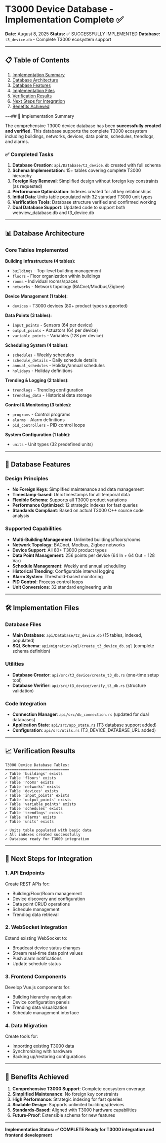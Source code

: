 # T3000 Device Database - Implementation Complete ✅

**Date:** August 8, 2025
**Status:** ✅ SUCCESSFULLY IMPLEMENTED
**Database:** `t3_device.db` - Complete T3000 ecosystem support

---

## 📋 Table of Contents

1. [Implementation Summary](#-implementation-summary)
2. [Database Architecture](#-database-architecture)
3. [Database Features](#-database-features)
4. [Implementation Files](#️-implementation-files)
5. [Verification Results](#-verification-results)
6. [Next Steps for Integration](#-next-steps-for-integration)
7. [Benefits Achieved](#-benefits-achieved)

---## 🎉 Implementation Summary

The comprehensive T3000 device database has been **successfully created and verified**. This database supports the complete T3000 ecosystem including buildings, networks, devices, data points, schedules, trendlogs, and alarms.

### ✅ Completed Tasks

1. **Database Creation**: `api/Database/t3_device.db` created with full schema
2. **Schema Implementation**: 15+ tables covering complete T3000 hierarchy
3. **Foreign Key Removal**: Simplified design without foreign key constraints (as requested)
4. **Performance Optimization**: Indexes created for all key relationships
5. **Initial Data**: Units table populated with 32 standard T3000 unit types
6. **Verification Tools**: Database structure verified and confirmed working
7. **Dual Database Support**: Updated code to support both webview_database.db and t3_device.db

---

## 📊 Database Architecture

### Core Tables Implemented

**Building Infrastructure (4 tables):**
- `buildings` - Top-level building management
- `floors` - Floor organization within buildings
- `rooms` - Individual rooms/spaces
- `networks` - Network topology (BACnet/Modbus/Zigbee)

**Device Management (1 table):**
- `devices` - T3000 devices (80+ product types supported)

**Data Points (3 tables):**
- `input_points` - Sensors (64 per device)
- `output_points` - Actuators (64 per device)
- `variable_points` - Variables (128 per device)

**Scheduling System (4 tables):**
- `schedules` - Weekly schedules
- `schedule_details` - Daily schedule details
- `annual_schedules` - Holiday/annual schedules
- `holidays` - Holiday definitions

**Trending & Logging (2 tables):**
- `trendlogs` - Trendlog configuration
- `trendlog_data` - Historical data storage

**Control & Monitoring (3 tables):**
- `programs` - Control programs
- `alarms` - Alarm definitions
- `pid_controllers` - PID control loops

**System Configuration (1 table):**
- `units` - Unit types (32 predefined units)

---

## 🚀 Database Features

### Design Principles
- **No Foreign Keys**: Simplified maintenance and data management
- **Timestamp-based**: Unix timestamps for all temporal data
- **Flexible Schema**: Supports all T3000 product variations
- **Performance Optimized**: 12 strategic indexes for fast queries
- **Standards Compliant**: Based on actual T3000 C++ source code analysis

### Supported Capabilities
- **Multi-Building Management**: Unlimited buildings/floors/rooms
- **Network Topology**: BACnet, Modbus, Zigbee networks
- **Device Support**: All 80+ T3000 product types
- **Data Point Management**: 256 points per device (64 In + 64 Out + 128 Var)
- **Schedule Management**: Weekly and annual scheduling
- **Historical Trending**: Configurable interval logging
- **Alarm System**: Threshold-based monitoring
- **PID Control**: Process control loops
- **Unit Conversions**: 32 standard engineering units

---

## 🛠️ Implementation Files

### Database Files
- **Main Database**: `api/Database/t3_device.db` (15 tables, indexed, populated)
- **SQL Schema**: `api/migration/sql/create_t3_device_db.sql` (complete schema definition)

### Utilities
- **Database Creator**: `api/src/t3_device/create_t3_db.rs` (one-time setup tool)
- **Database Verifier**: `api/src/t3_device/verify_t3_db.rs` (structure validation)

### Code Integration
- **Connection Manager**: `api/src/db_connection.rs` (updated for dual databases)
- **Application State**: `api/src/app_state.rs` (T3 database support added)
- **Configuration**: `api/src/utils.rs` (T3_DEVICE_DATABASE_URL added)

---

## 📈 Verification Results

```
T3000 Device Database Tables:
=============================
✓ Table 'buildings' exists
✓ Table 'floors' exists
✓ Table 'rooms' exists
✓ Table 'networks' exists
✓ Table 'devices' exists
✓ Table 'input_points' exists
✓ Table 'output_points' exists
✓ Table 'variable_points' exists
✓ Table 'schedules' exists
✓ Table 'trendlogs' exists
✓ Table 'alarms' exists
✓ Table 'units' exists

✓ Units table populated with basic data
✓ All indexes created successfully
✓ Database ready for T3000 integration
```

---

## 🔄 Next Steps for Integration

### 1. API Endpoints
Create REST APIs for:
- Building/Floor/Room management
- Device discovery and configuration
- Data point CRUD operations
- Schedule management
- Trendlog data retrieval

### 2. WebSocket Integration
Extend existing WebSocket to:
- Broadcast device status changes
- Stream real-time data point values
- Push alarm notifications
- Update schedule status

### 3. Frontend Components
Develop Vue.js components for:
- Building hierarchy navigation
- Device configuration panels
- Trending data visualization
- Schedule management interface

### 4. Data Migration
Create tools for:
- Importing existing T3000 data
- Synchronizing with hardware
- Backing up/restoring configurations

---

## 🎯 Benefits Achieved

1. **Comprehensive T3000 Support**: Complete ecosystem coverage
2. **Simplified Maintenance**: No foreign key constraints
3. **High Performance**: Strategic indexing for fast queries
4. **Scalable Design**: Supports unlimited buildings/devices
5. **Standards-Based**: Aligned with T3000 hardware capabilities
6. **Future-Proof**: Extensible schema for new features

---

**Implementation Status: ✅ COMPLETE**
**Ready for T3000 integration and frontend development**
